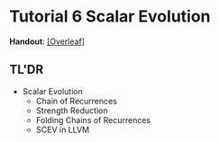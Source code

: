 # Tutorial 6 Scalar Evolution

**Handout**: [\[Overleaf\]](https://www.overleaf.com/read/qyzvpfzxkrns)

## TL'DR

- Scalar Evolution
  - Chain of Recurrences
  - Strength Reduction
  - Folding Chains of Recurrences
  - SCEV in LLVM
